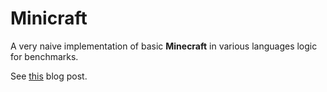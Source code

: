 # Minicraft

A very naive implementation of basic **Minecraft** in various languages logic for benchmarks.

See [this](https://jackmott.github.io/programming/2016/09/01/performance-in-the-large.html) blog post.
